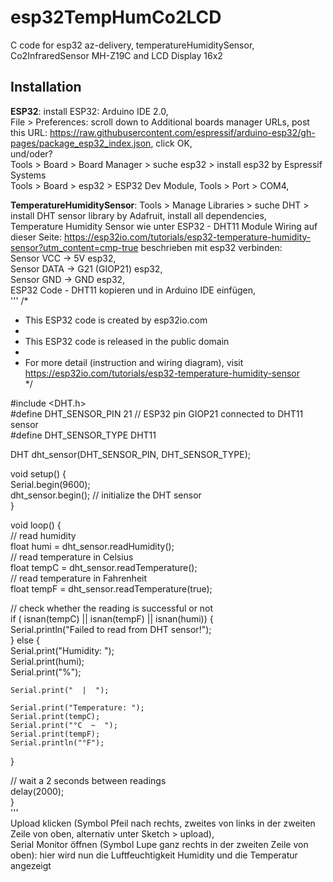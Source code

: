 # esp32TempHumCo2LCD
C code for esp32 az-delivery, temperatureHumiditySensor, Co2InfraredSensor MH-Z19C and LCD Display 16x2

## Installation

**ESP32**:
install ESP32: Arduino IDE 2.0,  
File > Preferences: scroll down to Additional boards manager URLs, post this URL: https://raw.githubusercontent.com/espressif/arduino-esp32/gh-pages/package_esp32_index.json, click OK,  
und/oder?  
Tools > Board > Board Manager > suche esp32 > install esp32 by Espressif Systems  
Tools > Board >  esp32 > ESP32 Dev Module, Tools > Port > COM4,  

**TemperatureHumiditySensor**:
Tools > Manage Libraries > suche DHT > install DHT sensor library by Adafruit, install all dependencies,  
Temperature Humidity Sensor wie unter ESP32 - DHT11 Module Wiring auf dieser Seite: https://esp32io.com/tutorials/esp32-temperature-humidity-sensor?utm_content=cmp-true beschrieben mit esp32 verbinden:  
Sensor VCC -> 5V esp32,  
Sensor DATA -> G21 (GIOP21) esp32,  
Sensor GND -> GND esp32,  
ESP32 Code - DHT11 kopieren und in Arduino IDE einfügen,  
'''
/*  
 * This ESP32 code is created by esp32io.com  
 *  
 * This ESP32 code is released in the public domain  
 *  
 * For more detail (instruction and wiring diagram), visit https://esp32io.com/tutorials/esp32-temperature-humidity-sensor  
 */  
  
#include <DHT.h>  
#define DHT_SENSOR_PIN  21 // ESP32 pin GIOP21 connected to DHT11 sensor  
#define DHT_SENSOR_TYPE DHT11  
  
DHT dht_sensor(DHT_SENSOR_PIN, DHT_SENSOR_TYPE);  
  
void setup() {  
  Serial.begin(9600);  
  dht_sensor.begin(); // initialize the DHT sensor  
}  
  
void loop() {  
  // read humidity  
  float humi  = dht_sensor.readHumidity();  
  // read temperature in Celsius  
  float tempC = dht_sensor.readTemperature();  
  // read temperature in Fahrenheit  
  float tempF = dht_sensor.readTemperature(true);  
    
  // check whether the reading is successful or not  
  if ( isnan(tempC) || isnan(tempF) || isnan(humi)) {  
    Serial.println("Failed to read from DHT sensor!");  
  } else {  
    Serial.print("Humidity: ");  
    Serial.print(humi);  
    Serial.print("%");  
      
    Serial.print("  |  ");  
      
    Serial.print("Temperature: ");  
    Serial.print(tempC);  
    Serial.print("°C  ~  ");  
    Serial.print(tempF);  
    Serial.println("°F");  
  }  
    
  // wait a 2 seconds between readings  
  delay(2000);  
}  
'''  
Upload klicken (Symbol Pfeil nach rechts, zweites von links in der zweiten Zeile von oben, alternativ unter Sketch > upload),  
Serial Monitor öffnen (Symbol Lupe ganz rechts in der zweiten Zeile von oben): hier wird nun die Luftfeuchtigkeit Humidity und die Temperatur angezeigt  

